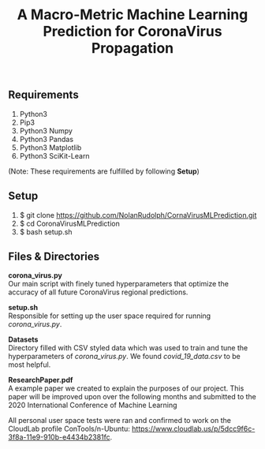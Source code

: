 <h1 align="center">
	<br>
	A Macro-Metric Machine Learning Prediction for CoronaVirus Propagation
	</br>
</h1>
  
&nbsp;&nbsp;
 
## Requirements
1. Python3
2. Pip3
3. Python3 Numpy
4. Python3 Pandas
5. Python3 Matplotlib
6. Python3 SciKit-Learn   

(Note: These requirements are fulfilled by following **Setup**)  
 
## Setup
1. $ git clone https://github.com/NolanRudolph/CornaVirusMLPrediction.git
2. $ cd CoronaVirusMLPrediction
3. $ bash setup.sh
  
## Files & Directories
**corona\_virus.py**  
Our main script with finely tuned hyperparameters that optimize the accuracy of all future CoronaVirus regional predictions.

**setup.sh**  
Responsible for setting up the user space required for running *corona\_virus.py*.

**Datasets**  
Directory filled with CSV styled data which was used to train and tune the hyperparameters of *corona\_virus.py*. We found *covid\_19\_data.csv* to be most helpful.

**ResearchPaper.pdf**  
A example paper we created to explain the purposes of our project. This paper will be improved upon over the following months and submitted to the 2020 International Conference of Machine Learning

All personal user space tests were ran and confirmed to work on the CloudLab profile ConTools/n-Ubuntu: https://www.cloudlab.us/p/5dcc9f6c-3f8a-11e9-910b-e4434b2381fc.
